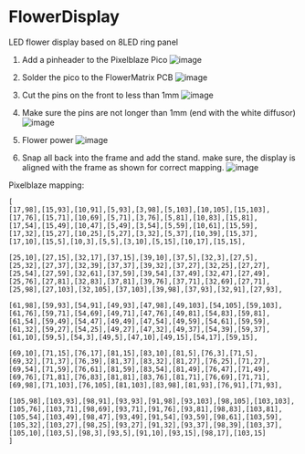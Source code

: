 # FlowerDisplay
LED flower display based on 8LED ring panel

1. Add a pinheader to the Pixelblaze Pico
![image](https://github.com/makeTVee/FlowerDisplay/assets/18531000/ace7e3d2-4ccf-4708-9c0a-27f8771aba0b)

2. Solder the pico to the FlowerMatrix PCB
![image](https://github.com/makeTVee/FlowerDisplay/assets/18531000/37f89998-03cf-426d-b277-f18d95af116c)

3. Cut the pins on the front to less than 1mm
![image](https://github.com/makeTVee/FlowerDisplay/assets/18531000/d0e721c5-0a67-4234-834c-0bd2bc9499f6)

4. Make sure the pins are not longer than 1mm (end with the white diffusor)
![image](https://github.com/makeTVee/FlowerDisplay/assets/18531000/6cd11524-f881-4f95-8b32-33dd1d0beee6)

5. Flower power
![image](https://github.com/makeTVee/FlowerDisplay/assets/18531000/71438997-9fc9-4f59-b537-f96211bc0225)

6. Snap all back into the frame and add the stand. make sure, the display is aligned with the frame as shown for correct mapping.
![image](https://github.com/makeTVee/FlowerDisplay/assets/18531000/b9d752ae-39e3-4f05-833a-50d8bd3a0f0f)

Pixelblaze mapping:
```
[
[17,98],[15,93],[10,91],[5,93],[3,98],[5,103],[10,105],[15,103],
[17,76],[15,71],[10,69],[5,71],[3,76],[5,81],[10,83],[15,81],
[17,54],[15,49],[10,47],[5,49],[3,54],[5,59],[10,61],[15,59],
[17,32],[15,27],[10,25],[5,27],[3,32],[5,37],[10,39],[15,37],
[17,10],[15,5],[10,3],[5,5],[3,10],[5,15],[10,17],[15,15],

[25,10],[27,15],[32,17],[37,15],[39,10],[37,5],[32,3],[27,5],
[25,32],[27,37],[32,39],[37,37],[39,32],[37,27],[32,25],[27,27],
[25,54],[27,59],[32,61],[37,59],[39,54],[37,49],[32,47],[27,49],
[25,76],[27,81],[32,83],[37,81],[39,76],[37,71],[32,69],[27,71],
[25,98],[27,103],[32,105],[37,103],[39,98],[37,93],[32,91],[27,93],

[61,98],[59,93],[54,91],[49,93],[47,98],[49,103],[54,105],[59,103],
[61,76],[59,71],[54,69],[49,71],[47,76],[49,81],[54,83],[59,81],
[61,54],[59,49],[54,47],[49,49],[47,54],[49,59],[54,61],[59,59],
[61,32],[59,27],[54,25],[49,27],[47,32],[49,37],[54,39],[59,37],
[61,10],[59,5],[54,3],[49,5],[47,10],[49,15],[54,17],[59,15],

[69,10],[71,15],[76,17],[81,15],[83,10],[81,5],[76,3],[71,5],
[69,32],[71,37],[76,39],[81,37],[83,32],[81,27],[76,25],[71,27],
[69,54],[71,59],[76,61],[81,59],[83,54],[81,49],[76,47],[71,49],
[69,76],[71,81],[76,83],[81,81],[83,76],[81,71],[76,69],[71,71],
[69,98],[71,103],[76,105],[81,103],[83,98],[81,93],[76,91],[71,93],

[105,98],[103,93],[98,91],[93,93],[91,98],[93,103],[98,105],[103,103],
[105,76],[103,71],[98,69],[93,71],[91,76],[93,81],[98,83],[103,81],
[105,54],[103,49],[98,47],[93,49],[91,54],[93,59],[98,61],[103,59],
[105,32],[103,27],[98,25],[93,27],[91,32],[93,37],[98,39],[103,37],
[105,10],[103,5],[98,3],[93,5],[91,10],[93,15],[98,17],[103,15]
]
```

